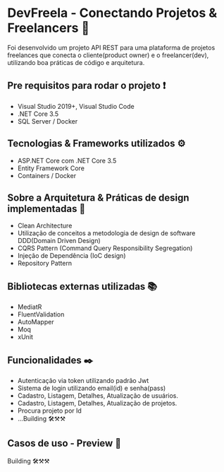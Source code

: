 # DevFreela - Conectando Projetos & Freelancers 📕
Foi desenvolvido um projeto API REST para uma plataforma de projetos freelances que conecta o cliente(product owner) e o freelancer(dev), utilizando boa práticas de código e arquitetura.


## [](https://github.com/rick9141/std-usermanager#para-rodar-esse-projeto-voc%C3%AA-vai-precisar-das-seguintes-ferramentas-exclamation)Pre requisitos para rodar o projeto  ❗

-   Visual Studio 2019+, Visual Studio Code
-   .NET Core 3.5
-   SQL Server / Docker

## [](https://github.com/rick9141/Std-DevFreela#tecnologias-&-praticas-implementadas-)Tecnologias & Frameworks utilizados ⚙

-   ASP.NET Core com .NET Core 3.5
-   Entity Framework Core
-   Containers / Docker

## [](https://github.com/rick9141/Std-DevFreela#sobre-a-arquitetura-)Sobre a Arquitetura & Práticas de design implementadas 📐

-   Clean Architecture
-   Utilização de conceitos a metodologia de design de software DDD(Domain Driven Design)
-   CQRS Pattern (Command Query Responsibility Segregation)
-   Injeção de Dependência (IoC design)
-   Repository Pattern


## [](https://github.com/rick9141/Std-DevFreela#tecnologias-&-praticas-implementadas-)Bibliotecas externas utilizadas 📚


-   MediatR
-   FluentValidation
-   AutoMapper
-   Moq
-   xUnit


## [](https://github.com/rick9141/Std-DevFreela#funcionalidades-)Funcionalidades ✒️

-   Autenticação via token utilizando padrão Jwt
-   Sistema de login utilizando email(id) e senha(pass)
-   Cadastro, Listagem, Detalhes, Atualização de usuários.
-   Cadastro, Listagem, Detalhes, Atualização de projetos.
-   Procura projeto por Id
-   ...Building 🛠⚒⚒


## [](https://github.com/rick9141/Std-DevFreela#casos-de-uso-)Casos de uso - Preview 📰

Building 🛠⚒⚒
